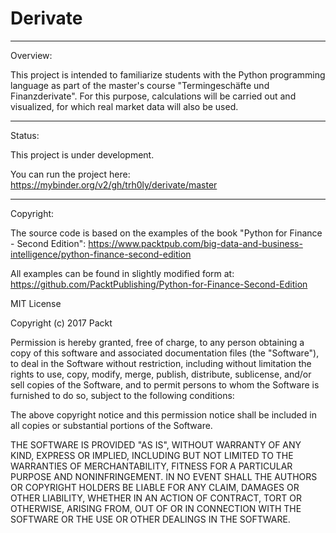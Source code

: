 # Derivate

-----------------------------------------------------------------------------
Overview:

This project is intended to familiarize students with the Python programming language as part of the master's course "Termingeschäfte und Finanzderivate". For this purpose, calculations will be carried out and visualized, for which real market data will also be used.

-----------------------------------------------------------------------------
Status:

This project is under development.

You can run the project here: https://mybinder.org/v2/gh/trh0ly/derivate/master

-----------------------------------------------------------------------------
Copyright:

The source code is based on the examples of the book "Python for Finance - Second Edition": https://www.packtpub.com/big-data-and-business-intelligence/python-finance-second-edition

All examples can be found in slightly modified form at: https://github.com/PacktPublishing/Python-for-Finance-Second-Edition

MIT License

Copyright (c) 2017 Packt

Permission is hereby granted, free of charge, to any person obtaining a copy
of this software and associated documentation files (the "Software"), to deal
in the Software without restriction, including without limitation the rights
to use, copy, modify, merge, publish, distribute, sublicense, and/or sell
copies of the Software, and to permit persons to whom the Software is
furnished to do so, subject to the following conditions:

The above copyright notice and this permission notice shall be included in all
copies or substantial portions of the Software.

THE SOFTWARE IS PROVIDED "AS IS", WITHOUT WARRANTY OF ANY KIND, EXPRESS OR
IMPLIED, INCLUDING BUT NOT LIMITED TO THE WARRANTIES OF MERCHANTABILITY,
FITNESS FOR A PARTICULAR PURPOSE AND NONINFRINGEMENT. IN NO EVENT SHALL THE
AUTHORS OR COPYRIGHT HOLDERS BE LIABLE FOR ANY CLAIM, DAMAGES OR OTHER
LIABILITY, WHETHER IN AN ACTION OF CONTRACT, TORT OR OTHERWISE, ARISING FROM,
OUT OF OR IN CONNECTION WITH THE SOFTWARE OR THE USE OR OTHER DEALINGS IN THE
SOFTWARE.
